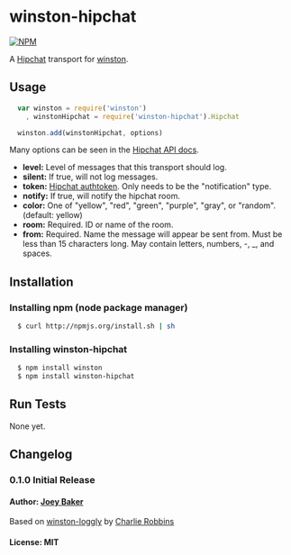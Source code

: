 # winston-hipchat

[![NPM](https://nodei.co/npm/winston-hipchat.png)](https://nodei.co/npm/winston-hipchat/)

A [Hipchat][0] transport for [winston][1].

## Usage
``` js
  var winston = require('winston')
    , winstonHipchat = require('winston-hipchat').Hipchat

  winston.add(winstonHipchat, options)
```

Many options can be seen in the [Hipchat API docs](https://www.hipchat.com/docs/api/method/rooms/message).

* __level:__ Level of messages that this transport should log.
* __silent:__ If true, will not log messages.
* __token:__ [Hipchat authtoken](https://uwn-test.hipchat.com/admin/api). Only needs to be the "notification" type.
* __notify:__ If true, will notify the hipchat room.
* __color:__ One of "yellow", "red", "green", "purple", "gray", or "random". (default: yellow)
* __room:__ Required. ID or name of the room.
* __from:__ Required. Name the message will appear be sent from. Must be less than 15 characters long. May contain letters, numbers, -, _, and spaces.

## Installation

### Installing npm (node package manager)

``` bash
  $ curl http://npmjs.org/install.sh | sh
```

### Installing winston-hipchat

``` bash
  $ npm install winston
  $ npm install winston-hipchat
```

## Run Tests
None yet.

## Changelog
### 0.1.0 Initial Release

#### Author: [Joey Baker](http://byjoeybaker.com)
Based on [winston-loggly](https://github.com/indexzero/winston-loggly) by [Charlie Robbins](http://blog.nodejitsu.com)
#### License: MIT

[0]: http://hipchat.com
[1]: https://github.com/flatiron/winston
[2]: http://nodejitsu.com
[6]: http://vowsjs.org
[7]: http://npmjs.org
